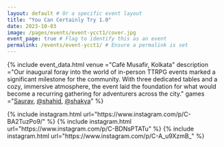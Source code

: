 ```yaml
---
layout: default # Or a specific event layout
title: "You Can Certainly Try 1.0"
date: 2023-10-03
image: /pages/events/event-ycct1/cover.jpg
event_page: true # Flag to identify this as an event
permalink: /events/event-ycct1/ # Ensure a permalink is set
---
```


{% include event_data.html
    venue       ="Café Musafir, Kolkata"
    description ="Our inaugural foray into the world of in-person TTRPG events marked a significant milestone for the community. With three dedicated tables and a cozy, immersive atmosphere, the event laid the foundation for what would become a recurring gathering for adventurers across the city."
    games       ="[Saurav](https://www.instagram.com/sauravjana7/), [@shahid](https://www.instagram.com/dr_zaman_23/), [@shakya](https://www.instagram.com/nerd_legion96)"
%}

<div style="column-width: 350px; column-gap: 10px; column-fill: balance;">
{% include instagram.html url="https://www.instagram.com/p/C-BA2TuzPo9/" %}
{% include instagram.html url="https://www.instagram.com/p/C-BDNsPTATu" %}
{% include instagram.html url="https://www.instagram.com/p/C-A_u9XzmB_" %}
</div>
<script src="//www.instagram.com/embed.js"></script>